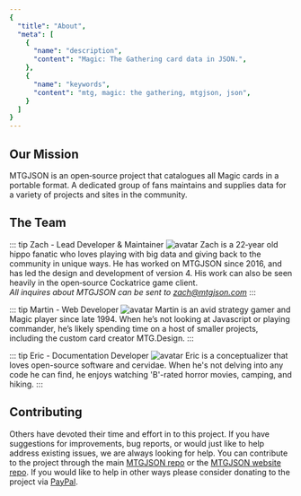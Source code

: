 ```yaml
---
{
  "title": "About",
  "meta": [
    {
      "name": "description",
      "content": "Magic: The Gathering card data in JSON.",
    },
    {
      "name": "keywords",
      "content": "mtg, magic: the gathering, mtgjson, json",
    }
  ]
}
---
```


## Our Mission

MTGJSON is an open‐source project that catalogues all Magic cards in a portable format. A dedicated group of fans maintains and supplies data for a variety of projects and sites in the community.

## The Team

::: tip Zach - Lead Developer &amp; Maintainer
![avatar](/images/avatar-zach.jpg "Zach")
Zach is a 22‐year old hippo fanatic who loves playing with big data and giving back to the community in unique ways. He has worked on MTGJSON since 2016, and has led the design and development of version 4. His work can also be seen heavily in the open‐source Cockatrice game client.<br/>
<i>All inquires about MTGJSON can be sent to <font color="blue">zach@mtgjson.com</font></i>
:::

::: tip Martin - Web Developer
![avatar](/images/avatar-martin.jpg "Martin")
Martin is an avid strategy gamer and Magic player since late 1994. When he’s not looking at Javascript or playing commander, he’s likely spending time on a host of smaller projects, including the custom card creator MTG.Design.
:::

::: tip Eric - Documentation Developer
![avatar](/images/avatar-eric.gif "Eric")
Eric is a conceptualizer that loves open-source software and cervidae. When he's not delving into any code he can find, he enjoys watching 'B'-rated horror movies, camping, and hiking.
:::

## Contributing

Others have devoted their time and effort in to this project. If you have suggestions for improvements, bug reports, or would just like to help address existing issues, we are always looking for help. You can contribute to the project through the main [MTGJSON repo](https://github.com/mtgjson/mtgjson) or the [MTGJSON website repo](https://github.com/mtgjson/mtgjson-website). If you would like to help in other ways please consider donating to the project via [PayPal](https://www.paypal.me/Zachhalpern).

<GenerateServices/>